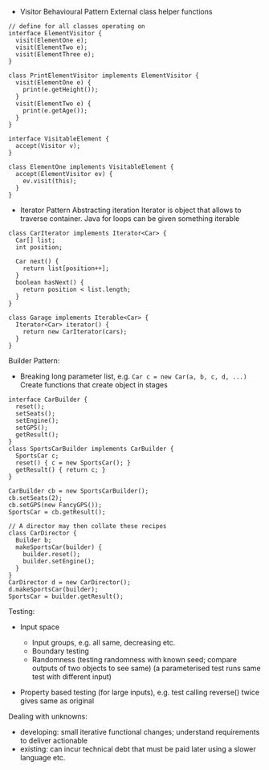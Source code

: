 <!-- SPDX-License-Identifier: zlib-acknowledgement -->
- Visitor Behavioural Pattern
External class helper functions
```
// define for all classes operating on
interface ElementVisitor {
  visit(ElementOne e);
  visit(ElementTwo e);
  visit(ElementThree e);
}

class PrintElementVisitor implements ElementVisitor {
  visit(ElementOne e) {
    print(e.getHeight());
  }
  visit(ElementTwo e) {
    print(e.getAge());
  }
}

interface VisitableElement {
  accept(Visitor v);
}

class ElementOne implements VisitableElement {
  accept(ElementVisitor ev) {
    ev.visit(this);
  }
}
```

- Iterator Pattern
Abstracting iteration
Iterator is object that allows to traverse container.
Java for loops can be given something iterable
```
class CarIterator implements Iterator<Car> {
  Car[] list;
  int position;

  Car next() {
    return list[position++]; 
  }
  boolean hasNext() {
    return position < list.length;
  }
}

class Garage implements Iterable<Car> {
  Iterator<Car> iterator() {
    return new CarIterator(cars);
  }
}
```

Builder Pattern:
- Breaking long parameter list, e.g. `Car c = new Car(a, b, c, d, ...)`
  Create functions that create object in stages
```
interface CarBuilder {
  reset();
  setSeats();
  setEngine();
  setGPS();
  getResult();
}
class SportsCarBuilder implements CarBuilder {
  SportsCar c;
  reset() { c = new SportsCar(); }
  getResult() { return c; }
}

CarBuilder cb = new SportsCarBuilder();
cb.setSeats(2);
cb.setGPS(new FancyGPS());
SportsCar = cb.getResult();

// A director may then collate these recipes
class CarDirector {
  Builder b;
  makeSportsCar(builder) {
    builder.reset();
    builder.setEngine();
  }
}
CarDirector d = new CarDirector();
d.makeSportsCar(builder);
SportsCar = builder.getResult();
```

Testing:
  - Input space
    * Input groups, e.g. all same, decreasing etc.
    * Boundary testing
    * Randomness (testing randomness with known seed; compare outputs of two objects to see same)
  (a parameterised test runs same test with different input)

  - Property based testing (for large inputs), e.g. test calling reverse() twice gives same as original

Dealing with unknowns:
  - developing: small iterative functional changes; understand requirements to deliver actionable
  - existing: can incur technical debt that must be paid later using a slower language etc.
